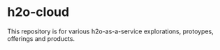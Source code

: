 # h2o-cloud
This repository is for various h2o-as-a-service explorations, protoypes, offerings and products. 
